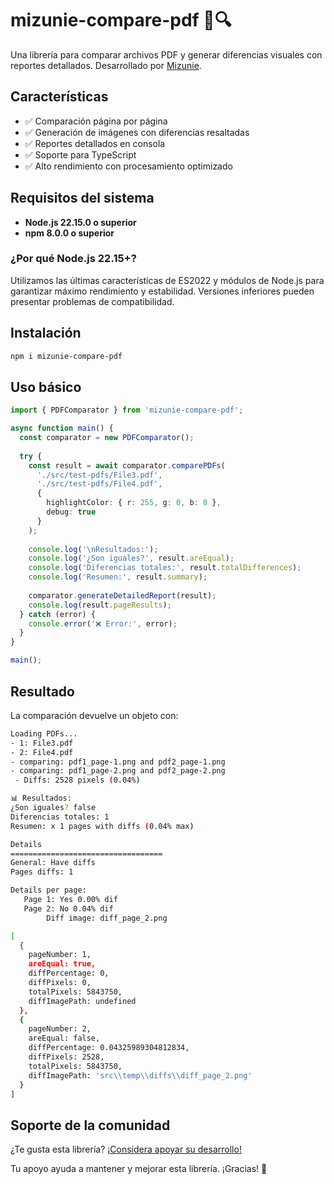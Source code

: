 # mizunie-compare-pdf 📄🔍

Una librería para comparar archivos PDF y generar diferencias visuales con reportes detallados. Desarrollado por [Mizunie](https://github.com/mizunie).

## Características

- ✅ Comparación página por página
- ✅ Generación de imágenes con diferencias resaltadas
- ✅ Reportes detallados en consola
- ✅ Soporte para TypeScript
- ✅ Alto rendimiento con procesamiento optimizado

## Requisitos del sistema

- **Node.js 22.15.0 o superior**
- **npm 8.0.0 o superior**

### ¿Por qué Node.js 22.15+?
Utilizamos las últimas características de ES2022 y módulos de Node.js para garantizar máximo rendimiento y estabilidad. Versiones inferiores pueden presentar problemas de compatibilidad.

## Instalación

```bash
npm i mizunie-compare-pdf
```

## Uso básico

```typescript
import { PDFComparator } from 'mizunie-compare-pdf';

async function main() {
  const comparator = new PDFComparator();
  
  try {
    const result = await comparator.comparePDFs(
      './src/test-pdfs/File3.pdf',
      './src/test-pdfs/File4.pdf',
      {
        highlightColor: { r: 255, g: 0, b: 0 },
        debug: true
      }
    );
    
    console.log('\nResultados:');
    console.log('¿Son iguales?', result.areEqual);
    console.log('Diferencias totales:', result.totalDifferences);
    console.log('Resumen:', result.summary);
    
    comparator.generateDetailedReport(result);
    console.log(result.pageResults);
  } catch (error) {
    console.error('❌ Error:', error);
  }
}

main();
```

## Resultado

La comparación devuelve un objeto con:

```bash
Loading PDFs...
- 1: File3.pdf
- 2: File4.pdf
- comparing: pdf1_page-1.png and pdf2_page-1.png
- comparing: pdf1_page-2.png and pdf2_page-2.png
 - Diffs: 2528 pixels (0.04%)

📊 Resultados:
¿Son iguales? false
Diferencias totales: 1
Resumen: x 1 pages with diffs (0.04% max)

Details
==================================
General: Have diffs
Pages diffs: 1

Details per page:
   Page 1: Yes 0.00% dif
   Page 2: No 0.04% dif
        Diff image: diff_page_2.png

[
  {
    pageNumber: 1,
    areEqual: true,
    diffPercentage: 0,
    diffPixels: 0,
    totalPixels: 5843750,
    diffImagePath: undefined
  },
  {
    pageNumber: 2,
    areEqual: false,
    diffPercentage: 0.04325989304812834,
    diffPixels: 2528,
    totalPixels: 5843750,
    diffImagePath: 'src\\temp\\diffs\\diff_page_2.png'
  }
]
```

## Soporte de la comunidad

¿Te gusta esta librería? [¡Considera apoyar su desarrollo!](https://ko-fi.com/bananin)

Tu apoyo ayuda a mantener y mejorar esta librería. ¡Gracias! 💖